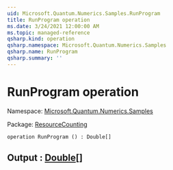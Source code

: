 ```yaml
---
uid: Microsoft.Quantum.Numerics.Samples.RunProgram
title: RunProgram operation
ms.date: 3/24/2021 12:00:00 AM
ms.topic: managed-reference
qsharp.kind: operation
qsharp.namespace: Microsoft.Quantum.Numerics.Samples
qsharp.name: RunProgram
qsharp.summary: ''
---
```


# RunProgram operation

Namespace: [Microsoft.Quantum.Numerics.Samples](xref:Microsoft.Quantum.Numerics.Samples)

Package: [ResourceCounting](https://nuget.org/packages/ResourceCounting)




```qsharp
operation RunProgram () : Double[]
```


## Output : [Double](xref:microsoft.quantum.lang-ref.double)[]

